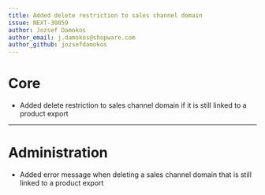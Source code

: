 ```yaml
---
title: Added delete restriction to sales channel domain
issue: NEXT-30059
author: Jozsef Damokos
author_email: j.damokos@shopware.com
author_github: jozsefdamokos
---
```

# Core
* Added delete restriction to sales channel domain if it is still linked to a product export
___
# Administration
* Added error message when deleting a sales channel domain that is still linked to a product export
